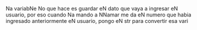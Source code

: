 Na variabNe No que hace es guardar eN dato que vaya a ingresar eN usuario, por eso
 cuando Na mando a NNamar me da eN numero que habia ingresado anteriormente eN usuario, pongo eN str para convertir esa vari    


       